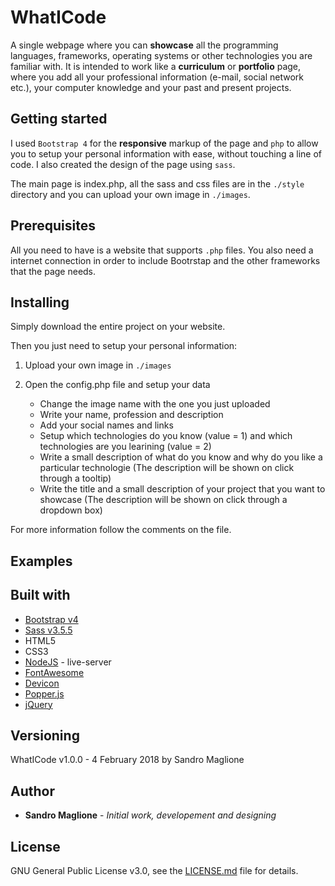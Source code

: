 # WhatICode
A single webpage where you can **showcase** all the programming languages, frameworks, operating systems or other technologies you are familiar with. It is intended to work like a **curriculum** or **portfolio** page, where you add all your professional information (e-mail, social network etc.), your computer knowledge and your past and present projects.
## Getting started
I used `Bootstrap 4` for the **responsive** markup of the page and `php` to allow you to setup your personal information with ease, without touching a line of code. I also created the design of the page using `sass`.

The main page is index.php, all the sass and css files are in the `./style` directory and you can upload your own image in `./images`.

## Prerequisites
All you need to have is a website that supports `.php` files. You also need a internet connection in order to include Bootrstap and the other frameworks that the page needs.

## Installing
Simply download the entire project on your website.

Then you just need to setup your personal information:

1. Upload your own image in `./images`

2. Open the config.php file and setup your data
   - Change the image name with the one you just uploaded
   - Write your name, profession and description
   - Add your social names and links
   - Setup which technologies do you know (value = 1) and which technologies are you learining (value = 2)
   - Write a small description of what do you know and why do you like a particular technologie (The description will be shown on click through a tooltip)
   - Write the title and a small description of your project that you want to showcase (The description will be shown on click through a dropdown box)
   
   
For more information follow the comments on the file.

## Examples


## Built with
- [Bootstrap v4](https://getbootstrap.com/)
- [Sass v3.5.5](https://sass-lang.com/)
- HTML5
- CSS3
- [NodeJS](https://nodejs.org) - live-server
- [FontAwesome](https://fontawesome.com/)
- [Devicon](http://konpa.github.io/devicon/)
- [Popper.js](https://popper.js.org/)
- [jQuery](https://jquery.com/)

## Versioning
WhatICode v1.0.0 - 4 February 2018 by Sandro Maglione

## Author
- **Sandro Maglione** - *Initial work, developement and designing*

## License
GNU General Public License v3.0, see the [LICENSE.md](https://github.com/LassSandro/WhatICode/blob/master/LICENSE) file for details.

